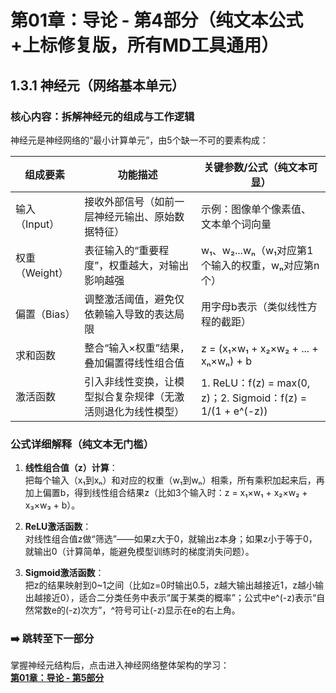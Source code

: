 # 第01章：导论 - 第4部分（纯文本公式+上标修复版，所有MD工具通用）
## 1.3.1 神经元（网络基本单元）  
### 核心内容：拆解神经元的组成与工作逻辑  
神经元是神经网络的“最小计算单元”，由5个缺一不可的要素构成：  

| 组成要素        | 功能描述                                                                 | 关键参数/公式（纯文本可显）                          |
|-----------------|--------------------------------------------------------------------------|-----------------------------------------------------|
| 输入（Input）   | 接收外部信号（如前一层神经元输出、原始数据特征）                           | 示例：图像单个像素值、文本单个词向量                |
| 权重（Weight）  | 表征输入的“重要程度”，权重越大，对输出影响越强                             | w₁、w₂...wₙ（w₁对应第1个输入的权重，wₙ对应第n个）    |
| 偏置（Bias）    | 调整激活阈值，避免仅依赖输入导致的表达局限                                 | 用字母b表示（类似线性方程的截距）                   |
| 求和函数        | 整合“输入×权重”结果，叠加偏置得线性组合值                                 | z = (x₁×w₁ + x₂×w₂ + ... + xₙ×wₙ) + b                |
| 激活函数        | 引入非线性变换，让模型拟合复杂规律（无激活则退化为线性模型）               | 1. ReLU：f(z) = max(0, z)；2. Sigmoid：f(z) = 1/(1 + e^(-z)) |


### 公式详细解释（纯文本无门槛）  
1. **线性组合值（z）计算**：  
   把每个输入（x₁到xₙ）和对应的权重（w₁到wₙ）相乘，所有乘积加起来后，再加上偏置b，得到线性组合结果z（比如3个输入时：z = x₁×w₁ + x₂×w₂ + x₃×w₃ + b）。  

2. **ReLU激活函数**：  
   对线性组合值z做“筛选”——如果z大于0，就输出z本身；如果z小于等于0，就输出0（计算简单，能避免模型训练时的梯度消失问题）。  

3. **Sigmoid激活函数**：  
   把z的结果映射到0~1之间（比如z=0时输出0.5，z越大输出越接近1，z越小输出越接近0），适合二分类任务中表示“属于某类的概率”；公式中e^(-z)表示“自然常数e的(-z)次方”，^符号可让(-z)显示在e的右上角。  


### ➡️ 跳转至下一部分  
掌握神经元结构后，点击进入神经网络整体架构的学习：  
**[第01章：导论 - 第5部分](chapter05.md)**
